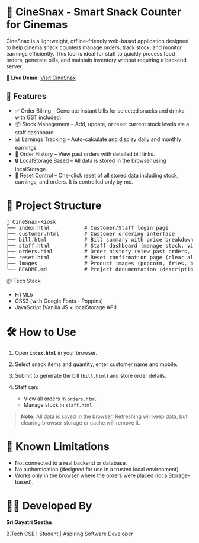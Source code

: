 # 🍿 CineSnax - Smart Snack Counter for Cinemas

CineSnax is a lightweight, offline-friendly web-based application designed to help cinema snack counters manage orders, track stock, and monitor earnings efficiently. This tool is ideal for staff to quickly process food orders, generate bills, and maintain inventory without requiring a backend server.

🔗 **Live Demo**: [Visit CineSnax](https://gayatri-seetha.github.io/CineSnax-Kiosk/)

## 🚀 Features

* ✅ Order Billing – Generate instant bills for selected snacks and drinks with GST included.
* 📦 Stock Management – Add, update, or reset current stock levels via a staff dashboard.
* 📊 Earnings Tracking – Auto-calculate and display daily and monthly earnings.
* 🧾 Order History – View past orders with detailed bill links.
* 🔒 LocalStorage Based – All data is stored in the browser using localStorage.
* 🧹 Reset Control – One-click reset of all stored data including stock, earnings, and orders. It is controlled only by me.

# 📂 Project Structure
<pre>
📁 CineSnax-Kiosk
├── index.html           # Customer/Staff login page
├── customer.html        # Customer ordering interface
├── bill.html            # Bill summary with price breakdown
├── staff.html           # Staff dashboard (manage stock, view earnings)
├── orders.html          # Order history (view past orders, earnings)
├── reset.html           # Reset confirmation page (clear all local data)
├── Images               # Product images (popcorn, fries, beverages, etc.)
└── README.md            # Project documentation (description, usage, credits)
</pre>


📦 Tech Stack

* HTML5
* CSS3 (with Google Fonts - Poppins)
* JavaScript (Vanilla JS + localStorage API)

# 🛠️ How to Use

1. Open **`index.html`** in your browser.
2. Select snack items and quantity, enter customer name and mobile.
3. Submit to generate the bill (`bill.html`) and store order details.
4. Staff can:

   * View all orders in `orders.html`
   * Manage stock in `staff.html`

> **Note:** All data is saved in the browser. Refreshing will keep data, but clearing browser storage or cache will remove it.

# 📌 Known Limitations

* Not connected to a real backend or database.
* No authentication (designed for use in a trusted local environment).
* Works only in the browser where the orders were placed (localStorage-based).


# 👩‍💻 Developed By

**Sri Gayatri Seetha**

B.Tech CSE | Student | Aspiring Software Developer

